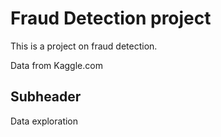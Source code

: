 # Fraud Detection project

This is a project on fraud detection.

Data from Kaggle.com

## Subheader

Data exploration
